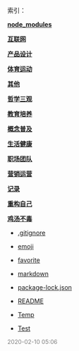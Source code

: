  索引：


**[node_modules](/node_modules/index.md)**

**[互联网](/互联网/index.md)**

**[产品设计](/产品设计/index.md)**

**[体育运动](/体育运动/index.md)**

**[其他](/其他/index.md)**

**[哲学三观](/哲学三观/index.md)**

**[教育培养](/教育培养/index.md)**

**[概念普及](/概念普及/index.md)**

**[生活健康](/生活健康/index.md)**

**[职场团队](/职场团队/index.md)**

**[营销运营](/营销运营/index.md)**

**[记录](/记录/index.md)**

**[重构自己](/重构自己/index.md)**

**[鸡汤不毒](/鸡汤不毒/index.md)**

- [.gitignore](/.gitignore)

- [emoji](/emoji.md)

- [favorite](/favorite.md)

- [markdown](/markdown.md)

- [package-lock.json](/package-lock.json)

- [README](/README.md)

- [Temp](/Temp.md)

- [Test](/Test.md)


<font size=2 color='grey'> 2020-02-10 05:06 </font>
